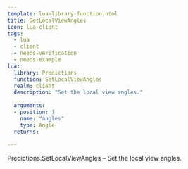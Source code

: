 ```yaml
---
template: lua-library-function.html
title: SetLocalViewAngles
icon: lua-client
tags:
  - lua
  - client
  - needs-verification
  - needs-example
lua:
  library: Predictions
  function: SetLocalViewAngles
  realm: client
  description: "Set the local view angles."
  
  arguments:
  - position: 1
    name: "angles"
    type: Angle
  returns:
    
---
```


<div class="lua__search__keywords">
Predictions.SetLocalViewAngles &#x2013; Set the local view angles.
</div>
